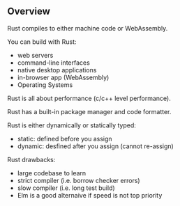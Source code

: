 ## Overview

Rust compiles to either machine code or WebAssembly.

You can build with Rust:

 - web servers
 - command-line interfaces
 - native desktop applications
 - in-browser app (WebAssembly)
 - Operating Systems

 Rust is all about performance (c/c++ level performance).

 Rust has a built-in package manager and code formatter.

 Rust is either dynamically or statically typed:
 - static: defined before you assign
 - dynamic: desfined after you assign (cannot re-assign)

Rust drawbacks:
 - large codebase to learn
 - strict compiler (i.e. borrow checker errors)
 - slow compiler (i.e. long test build)
 - Elm is a good alternaive if speed is not top priority
